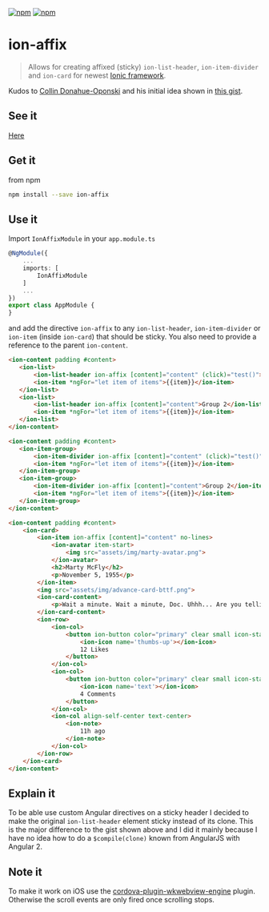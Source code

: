 [![npm](https://img.shields.io/npm/l/ion-affix.svg)](https://www.npmjs.com/package/ion-affix/)
[![npm](https://img.shields.io/npm/dt/ion-affix.svg)](https://www.npmjs.com/package/ion-affix)

# ion-affix

> Allows for creating affixed (sticky) `ion-list-header`, `ion-item-divider` and `ion-card` for newest [Ionic framework][1].

Kudos to [Collin Donahue-Oponski][2] and his initial idea shown in [this gist][3].

[1]: https://ionicframework.com/
[2]: https://github.com/colllin
[3]: https://gist.github.com/colllin/1a0c3a91cc641d8e578f

## See it

[Here][4]

[4]: https://jonaszuberbuehler.github.io/ion-affix/demo/www/demo.html

## Get it

from npm

```bash
npm install --save ion-affix
```
## Use it

Import `IonAffixModule` in your `app.module.ts`

```typescript
@NgModule({
    ...
    imports: [
        IonAffixModule
    ]
    ...
})
export class AppModule {
}
```

and add the directive `ion-affix` to any `ion-list-header`, `ion-item-divider` or `ion-item` (inside `ion-card`) that should be sticky. You also need to provide a reference to the parent `ion-content`.

 ```html
<ion-content padding #content>
    <ion-list>
        <ion-list-header ion-affix [content]="content" (click)="test()">Group 1</ion-list-header>
        <ion-item *ngFor="let item of items">{{item}}</ion-item>
    </ion-list>
    <ion-list>
        <ion-list-header ion-affix [content]="content">Group 2</ion-list-header>
        <ion-item *ngFor="let item of items">{{item}}</ion-item>
    </ion-list>
</ion-content>
 ```
 
 ```html
<ion-content padding #content>
    <ion-item-group>
        <ion-item-divider ion-affix [content]="content" (click)="test()">Group 1 (click me!)</ion-item-divider>
        <ion-item *ngFor="let item of items">{{item}}</ion-item>
    </ion-item-group>
    <ion-item-group>
        <ion-item-divider ion-affix [content]="content">Group 2</ion-item-divider>
        <ion-item *ngFor="let item of items">{{item}}</ion-item>
    </ion-item-group>
</ion-content>
 ```
 
```html
<ion-content padding #content>
    <ion-card>
        <ion-item ion-affix [content]="content" no-lines>
            <ion-avatar item-start>
                <img src="assets/img/marty-avatar.png">
            </ion-avatar>
            <h2>Marty McFly</h2>
            <p>November 5, 1955</p>
        </ion-item>
        <img src="assets/img/advance-card-bttf.png">
        <ion-card-content>
            <p>Wait a minute. Wait a minute, Doc. Uhhh... Are you telling me that you built a time machine... out of a DeLorean?! Whoa. This is heavy.</p>
        </ion-card-content>
        <ion-row>
            <ion-col>
                <button ion-button color="primary" clear small icon-start>
                    <ion-icon name='thumbs-up'></ion-icon>
                    12 Likes
                </button>
            </ion-col>
            <ion-col>
                <button ion-button color="primary" clear small icon-start>
                    <ion-icon name='text'></ion-icon>
                    4 Comments
                </button>
            </ion-col>
            <ion-col align-self-center text-center>
                <ion-note>
                    11h ago
                </ion-note>
            </ion-col>
        </ion-row>
    </ion-card>
</ion-content>
```

## Explain it

To be able use custom Angular directives on a sticky header I decided to make the original `ion-list-header` element sticky instead of its clone. This is the major difference to the gist shown above and I did it mainly because I have no idea how to do a `$compile(clone)` known from AngularJS with Angular 2. 

## Note it

To make it work on iOS use the [cordova-plugin-wkwebview-engine][5] plugin. Otherwise the scroll events are only fired once scrolling stops.

[5]: https://github.com/ionic-team/cordova-plugin-wkwebview-engine
